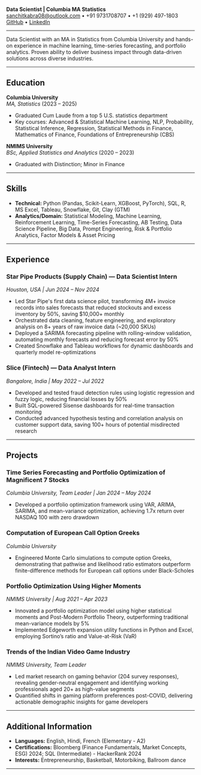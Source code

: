 **Data Scientist | Columbia MA Statistics**  
[sanchitkabra08@outlook.com](mailto:sanchitkabra08@outlook.com) • +91 9731708707 • +1 (929) 497-1803  
[GitHub](https://github.com/ssk1708) • [LinkedIn](https://www.linkedin.com/in/sanchit-kabra)

---

Data Scientist with an MA in Statistics from Columbia University and hands-on experience in machine learning, time-series forecasting, and portfolio analytics. Proven ability to deliver business impact through data-driven solutions across diverse industries.

---

## Education

**Columbia University**  
*MA, Statistics* (2023 – 2025)  
- Graduated Cum Laude from a top 5 U.S. statistics department  
- Key courses: Advanced & Statistical Machine Learning, NLP, Probability, Statistical Inference, Regression, Statistical Methods in Finance, Mathematics of Finance, Foundations of Entrepreneurship (CBS)

**NMIMS University**  
*BSc, Applied Statistics and Analytics* (2020 – 2023)  
- Graduated with Distinction; Minor in Finance

---

## Skills

- **Technical:** Python (Pandas, Scikit-Learn, XGBoost, PyTorch), SQL, R, MS Excel, Tableau, Snowflake, Git, Clay (GTM)
- **Analytics/Domain:** Statistical Modeling, Machine Learning, Reinforcement Learning, Time-Series Forecasting, AB Testing, Data Science Pipeline, Big Data, Prompt Engineering, Risk & Portfolio Analytics, Factor Models & Asset Pricing

---

## Experience

### Star Pipe Products (Supply Chain) — Data Scientist Intern  
*Houston, USA | Jun 2024 – Nov 2024*

- Led Star Pipe's first data science pilot, transforming 4M+ invoice records into sales forecasts that reduced stockouts and excess inventory by 50%, saving $10,000+ monthly
- Orchestrated data cleaning, feature engineering, and exploratory analysis on 8+ years of raw invoice data (~20,000 SKUs)
- Deployed a SARIMA forecasting pipeline with rolling-window validation, automating monthly forecasts and reducing forecast error by 50%
- Created Snowflake and Tableau workflows for dynamic dashboards and quarterly model re-optimizations

### Slice (Fintech) — Data Analyst Intern  
*Bangalore, India | May 2022 – Jul 2022*

- Developed and tested fraud detection rules using logistic regression and fuzzy logic, reducing financial losses by 50%
- Built SQL-powered Sisense dashboards for real-time transaction monitoring
- Conducted advanced hypothesis testing and correlation analysis on customer support data, saving 100+ hours of potential misdirected research

---

## Projects

### Time Series Forecasting and Portfolio Optimization of Magnificent 7 Stocks  
*Columbia University, Team Leader | Jan 2024 – May 2024*
- Developed a portfolio optimization framework using VAR, ARIMA, SARIMA, and mean-variance optimization, achieving 1.7x return over NASDAQ 100 with zero drawdown

### Computation of European Call Option Greeks  
*Columbia University*
- Engineered Monte Carlo simulations to compute option Greeks, demonstrating that pathwise and likelihood ratio estimators outperform finite-difference methods for European call options under Black-Scholes

### Portfolio Optimization Using Higher Moments  
*NMIMS University | Aug 2021 – Apr 2023*
- Innovated a portfolio optimization model using higher statistical moments and Post-Modern Portfolio Theory, outperforming traditional mean-variance models by 5%
- Implemented Edgeworth expansion utility functions in Python and Excel, employing Sortino’s ratio and Value-at-Risk (VaR)

### Trends of the Indian Video Game Industry  
*NMIMS University, Team Leader*
- Led market research on gaming behavior (204 survey responses), revealing gender-neutral engagement and identifying working professionals aged 20+ as high-value segments
- Quantified shifts in gaming platform preferences post-COVID, delivering actionable demographic insights for game developers

---

## Additional Information

- **Languages:** English, Hindi, French (Elementary - A2)
- **Certifications:** Bloomberg (Finance Fundamentals, Market Concepts, ESG) 2024; SQL (Intermediate) - HackerRank 2024
- **Interests:** Entrepreneurship, Basketball, Motorbiking, Ballroom dance

---
